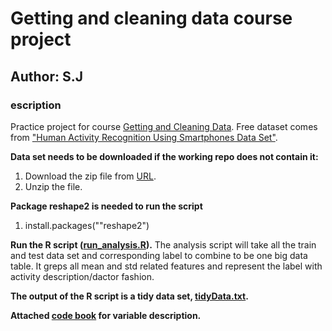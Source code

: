 # Getting and cleaning data course project

## Author: S.J

### escription
Practice project for course [Getting and Cleaning Data](https://www.coursera.org/course/getdata).
Free dataset comes from ["Human Activity Recognition Using Smartphones Data Set"](http://archive.ics.uci.edu/ml/datasets/Human+Activity+Recognition+Using+Smartphones).


__Data set needs to be downloaded if the working repo does not contain it:__

1. Download the zip file from [URL](https://d396qusza40orc.cloudfront.net/getdata%2Fprojectfiles%2FUCI%20HAR%20Dataset.zip).
2. Unzip the file.

__Package reshape2 is needed to run the script__
1. install.packages(""reshape2")

__Run the R script ([run_analysis.R](run_analysis.R)).__
The analysis script will take all the train and test data set and corresponding label to combine to be one big data table. It greps all mean and std related features and represent the label with activity description/dactor fashion.

__The output of the R script is a tidy data set, [tidyData.txt](tidyData.txt).__

__Attached [code book](CodeBook.md) for variable description.__
